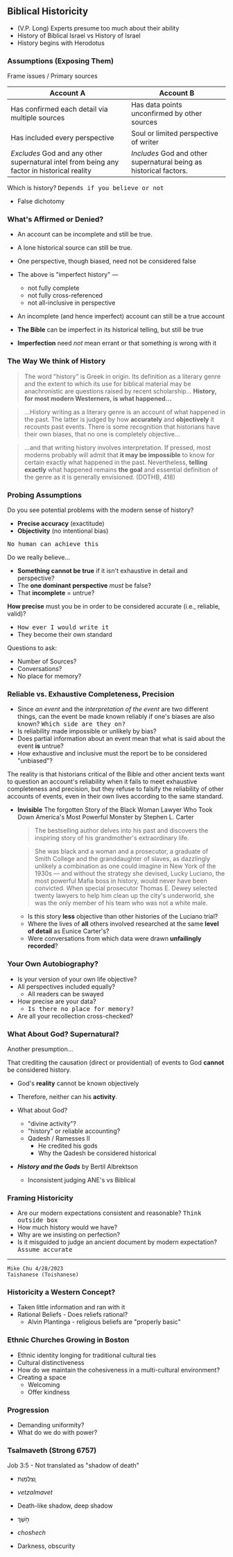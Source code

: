 ---
---

## Biblical Historicity

- (V.P. Long) Experts presume too much about their ability
- History of Biblical Israel vs History of Israel
- History begins with Herodotus

### Assumptions (Exposing Them)

Frame issues / Primary sources

Account A | Account B
--- | ---
Has confirmed each detail via multiple sources | Has data points unconfirmed by other sources
Has included every perspective | Soul or limited perspective of writer
_Excludes_ God and any other supernatural intel from being any factor in historical reality |_Includes_ God and other supernatural being as historical factors.

Which is history? <samp>Depends if you believe or not</samp>

- False dichotomy

### What's Affirmed or Denied?

- An account can be incomplete and still be true.
- A lone historical source can still be true.
- One perspective, though biased, need not be considered false

- The above is "imperfect history" &mdash;
  - not fully complete
  - not fully cross-referenced
  - not all-inclusive in perspective

- An incomplete (and hence imperfect) account can still be a true account
- **The Bible** can be imperfect in its historical telling, but still be true
- **Imperfection** need _not_ mean errant or that something is wrong with it

### The Way We think of History

> The word "history" is Greek in origin. Its definition as a literary genre and the extent to which its use for biblical material may be anachronistic are questions raised by recent scholarship... **History, for most modern Westerners, is what happened...**

> ...History writing as a literary genre is an account of what happened in the past. The latter is judged by how **accurately** and **objectively** it recounts past events. There is some recognition that historians have their own biases, that no one is completely objective...

> ...and that writing history involves interpretation. If pressed, most moderns probably will admit that **it may be impossible** to know for certain exactly what happened in the past. Nevertheless, **telling exactly** what happened remains **the goal** and essential definition of the genre as it is generally envisioned. (DOTHB, 418)

### Probing Assumptions

Do you see potential problems with the modern sense of history?

- **Precise accuracy** (exactitude)
- **Objectivity** (no intentional bias)

<samp>No human can achieve this</samp>

Do we really believe...

- **Something cannot be true** if it isn't exhaustive in detail and perspective?
- The **one dominant perspective** _must_ be false?
- That **incomplete** = untrue?

**How precise** must you be in order to be considered accurate (i.e., reliable, valid)?

- <samp>How ever I would write it</samp>
- They become their own standard

Questions to ask:

- Number of Sources?
- Conversations?
- No place for memory?

### Reliable vs. Exhaustive Completeness, Precision

- Since _an event_ and the _interpretation of the event_ are two different things, can the event be made known reliably if one's biases are also known? <samp>Which side are they on?</samp>
- Is reliability made impossible or unlikely by bias?
- Does partial information about an event mean that what is said about the event **is** untrue?
- How exhaustive and inclusive must the report be to be considered "unbiased"?

The reality is that historians critical of the Bible and other ancient texts want to question an account's reliability when it fails to meet exhaustive completeness and precision, but they refuse to falsify the reliability of other accounts of events, even in their own lives according to the same standard.

- **Invisible** The forgotten Story of the Black Woman Lawyer Who Took Down America's Most Powerful Monster by Stephen L. Carter

  > The bestselling author delves into his past and discovers the inspiring story of his grandmother's extraordinary life.

  > She was black and a woman and a prosecutor, a graduate of Smith College and the granddaughter of slaves, as dazzlingly unlikely a combination as one could imagine in New York of the 1930s &mdash; and without the strategy she devised, Lucky Luciano, the most powerful Mafia boss in history, would never have been convicted. When special prosecutor Thomas E. Dewey selected twenty lawyers to help him clean up the city's underworld, she was the only member of his team who was not a white male.

  - Is this story **less** objective than other histories of the Luciano trial?
  - Where the lives of **all** others involved researched at the same **level of detail** as Eunice Carter's?
  - Were conversations from which data were drawn **unfailingly recorded**?

### Your Own Autobiography?

- Is your version of your own life objective?
- All perspectives included equally?
  - All readers can be swayed
- How precise are your data?
  - <samp>Is there no place for memory?</samp>
- Are all your recollection cross-checked?

### What About God? Supernatural?

Another presumption...

That crediting the causation (direct or providential) of events to God **cannot** be considered history.

- God's **reality** cannot be known objectively
- Therefore, neither can his **activity**.

- What about God?
  - "divine activity"?
  - "history" or reliable accounting?
  - Qadesh / Ramesses II
    - He credited his gods
    - Why the Qadesh be considered historical

- _**History and the Gods**_ by Bertil Albrektson
  - Inconsistent judging ANE's vs Biblical

### Framing Historicity

- Are our modern expectations consistent and reasonable? <samp>Think outside box</samp>
- How much history would we have?
- Why are we insisting on perfection?
- Is it misguided to judge an ancient document by modern expectation? <samp>Assume accurate</samp>

<hr class="section" />

```text
Mike Chu 4/28/2023
Taishanese (Toishanese)
```

### Historicity a Western Concept?

- Taken little information and ran with it
- Rational Beliefs - Does reliefs rational?
  - Alvin Plantinga - religious beliefs are "properly basic"

### Ethnic Churches Growing in Boston

- Ethnic identity longing for traditional cultural ties
- Cultural distinctiveness
- How do we maintain the cohesiveness in a multi-cultural environment?
- Creating a space
  - Welcoming
  - Offer kindness

### Progression

- Demanding uniformity?
- What do we do with power?

### Tsalmaveth (Strong 6757)

Job 3:5 - Not translated as "shadow of death"

- וְ֭צַלְמָוֶת
- _vetzalmavet_
- Death-like shadow, deep shadow

- חֹ֣שֶׁךְ
- _choshech_
- Darkness, obscurity

